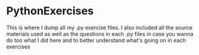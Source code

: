 # PythonExercises
This is where I dump all my .py exercise files. I also included all the source materials used as well as the questions in each .py files in case you wanna do too what I did here and to better understand what's going on in each exercises
